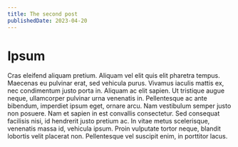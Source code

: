 ```yaml
---
title: The second post
publishedDate: 2023-04-20
---
```


# Ipsum

Cras eleifend aliquam pretium. Aliquam vel elit quis elit pharetra tempus. Maecenas eu pulvinar erat, sed vehicula purus. Vivamus iaculis
mattis ex, nec condimentum justo porta in. Aliquam ac elit sapien. Ut tristique augue neque, ullamcorper pulvinar urna venenatis in.
Pellentesque ac ante bibendum, imperdiet ipsum eget, ornare arcu. Nam vestibulum semper justo non posuere. Nam et sapien in est convallis
consectetur. Sed consequat facilisis nisi, id hendrerit justo pretium ac. In vitae metus scelerisque, venenatis massa id, vehicula ipsum.
Proin vulputate tortor neque, blandit lobortis velit placerat non. Pellentesque vel suscipit enim, in porttitor lacus.
